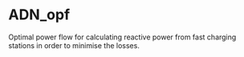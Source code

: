 # ADN_opf
Optimal power flow for calculating reactive power from fast charging stations in order to minimise the losses.
